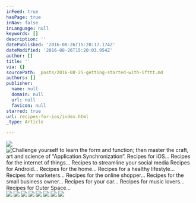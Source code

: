 ```yaml
---
inFeed: true
hasPage: true
inNav: false
inLanguage: null
keywords: []
description: ''
datePublished: '2016-08-26T15:20:17.174Z'
dateModified: '2016-08-26T15:20:03.954Z'
author: []
title: ''
via: {}
sourcePath: _posts/2016-08-25-getting-started-with-ifttt.md
authors: []
publisher:
  name: null
  domain: null
  url: null
  favicon: null
starred: true
url: recipes-for-ios/index.html
_type: Article

---
```

![](https://the-grid-user-content.s3-us-west-2.amazonaws.com/c059db4b-9c0c-4c74-b854-3afb43a3e3a1.jpg)
![Challenge yourself to learn the form and function; then master the craft, art and science of “Application Synchronization”.  Recipes for iOS...  Recipes for the internet of things...  Recipes to streamline your social media  Recipes for Android...  Recipes for the home...  Recipes for a healthy lifestyle...  Recipes for marketers...  Recipes for the online shopper...  Recipes for the small business owner...  Recipes for your car...  Recipes for music lovers...  Recipes for Outer Space...](https://the-grid-user-content.s3-us-west-2.amazonaws.com/cf96d056-f986-4c41-a6ee-94dfbb9b00ec.jpg)
![](https://the-grid-user-content.s3-us-west-2.amazonaws.com/783df8d3-6a25-45d2-8d70-f348579a2078.jpg)
![](https://the-grid-user-content.s3-us-west-2.amazonaws.com/bf00da3a-05fd-4045-bf02-18747f412541.jpg)
![](https://the-grid-user-content.s3-us-west-2.amazonaws.com/e31e9f42-244a-4ef2-9148-32a11cdbfad0.jpg)
![](https://the-grid-user-content.s3-us-west-2.amazonaws.com/b751a3e7-78af-4396-a670-323d7329b670.jpg)
![](https://the-grid-user-content.s3-us-west-2.amazonaws.com/fb0829b3-70a9-40f4-9814-016215e5c04a.jpg)
![](https://the-grid-user-content.s3-us-west-2.amazonaws.com/6fd7c5ca-1549-4e53-a349-aae7b86e59fc.jpg)
![](https://the-grid-user-content.s3-us-west-2.amazonaws.com/51d1106e-b0df-46df-8cf4-5d2402fd3085.jpg)
![](https://the-grid-user-content.s3-us-west-2.amazonaws.com/6068b5ba-9acc-45c2-99da-992d5fcb3081.jpg)